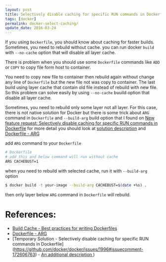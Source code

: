 ```yaml
---
layout: post
title: Selectively disable caching for specific RUN commands in Dockerfile
tags: [docker]
permalink: docker-select-caching/
update_date: 2016-03-24
---
```


If you using `Dockerfile`, you should know about caching for faster builds.
Sometimes, you need to rebuild without cache. you can run docker `build` with
`--no-cache` option that will disable all layer cache.

There is problem when you should use some `Dockerfile` commands like `ADD` or
`COPY` to copy file form host to container.

<!-- more -->

You need to copy new file to container then rebuild again without change any
line of `Dockerfile` but the new file not was copy to container.
The last build using layer cache that contain old file instead of rebuild with new
file. So this problem can solve easily by using `--no-cache` buuild option that
disable all layer cache.

Sometimes, you need to rebuild only some layer not all layer.
For this case, there is not native solution for Docker but there is some trick
about `ARG` command in `Dockerfile` and `--build-arg` build option that I found
on [New feature request: Selectively disable caching for specific RUN commands
in Dockerfile](https://github.com/docker/docker/issues/1996#issuecomment-172606763)
for more detail you should look at [solution description](https://github.com/docker/docker/issues/1996#issuecomment-185872769)
and [Dockerfile - ARG](https://docs.docker.com/engine/reference/builder/#arg)

add `ARG` command to your `Dockerfile`

```sh
# Dockerfile
# add this and below command will run without cache
ARG CACHEBUST=1
```

when you need to rebuild with selected cache, run it with `--build-arg` option

```sh
$ docker build -t your-image --build-arg CACHEBUST=$(date +%s) .
```

then only layer below `ARG` command in `Dockerfile` will rebuild.

# References:
* [Build Cache - Best practices for writing Dockerfiles](https://docs.docker.com/engine/userguide/eng-image/dockerfile_best-practices/#build-cache)
* [Dockerfile - ARG](https://docs.docker.com/engine/reference/builder/#arg)
* [Temporary Solution - Selectively disable caching for specific RUN commands in Dockerfile] (https://github.com/docker/docker/issues/1996#issuecomment-172606763) - [An
  additional description ](https://github.com/docker/docker/issues/1996#issuecomment-185872769))
